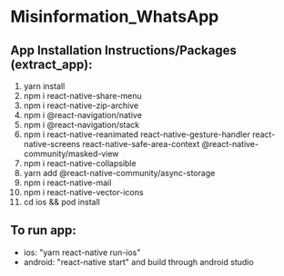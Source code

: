 # Misinformation_WhatsApp

## App Installation Instructions/Packages (extract_app):
1. yarn install
2. npm i react-native-share-menu
3. npm i react-native-zip-archive
4. npm i @react-navigation/native
5. npm i @react-navigation/stack
6. npm i react-native-reanimated react-native-gesture-handler react-native-screens react-native-safe-area-context @react-native-community/masked-view
7. npm i react-native-collapsible
8. yarn add @react-native-community/async-storage
9. npm i react-native-mail
10. npm i react-native-vector-icons
11. cd ios && pod install

## To run app:
* ios: "yarn react-native run-ios"
* android: "react-native start" and build through android studio
